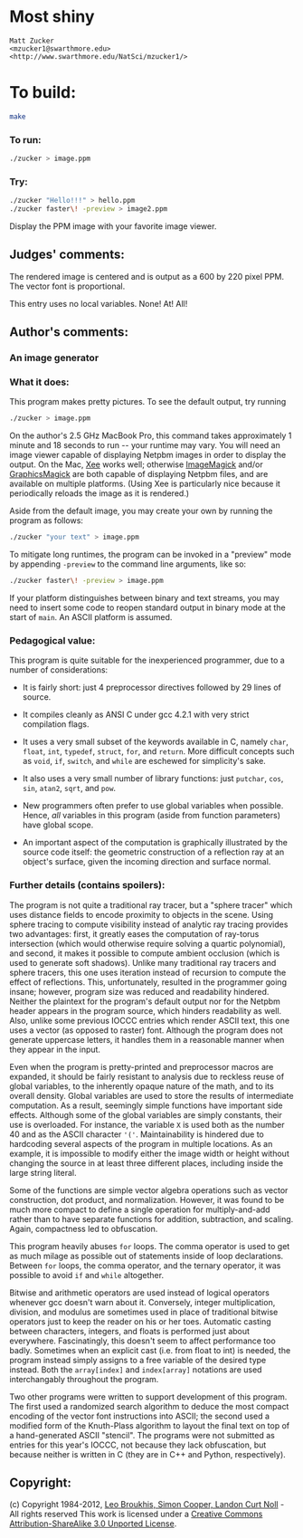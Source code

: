 # Most shiny

    Matt Zucker  
    <mzucker1@swarthmore.edu>  
    <http://www.swarthmore.edu/NatSci/mzucker1/>  

# To build:

```sh
make
```

### To run:

```sh
./zucker > image.ppm
```

### Try:

```sh
./zucker "Hello!!!" > hello.ppm
./zucker faster\! -preview > image2.ppm
```

Display the PPM image with your favorite image viewer.

## Judges' comments:

The rendered image is centered and is output as a 600 by 220 pixel PPM.
The vector font is proportional.

This entry uses no local variables. None! At! All!

## Author's comments:

### An image generator

### What it does:

This program makes pretty pictures.  To see the default output, try
running

```sh
./zucker > image.ppm
```

On the author's 2.5 GHz MacBook Pro, this command takes approximately
1 minute and 18 seconds to run -- your runtime may vary.  You will
need an image viewer capable of displaying Netpbm images in order to
display the output. On the Mac, [Xee](http://wakaba.c3.cx/s/apps/xee)
works well; otherwise [ImageMagick](http://www.imagemagick.org/)
and/or [GraphicsMagick](http://www.graphicsmagick.org/) are both
capable of displaying Netpbm files, and are available on multiple
platforms. (Using Xee is particularly nice because it periodically
reloads the image as it is rendered.)

Aside from the default image, you may create your own by running the
program as follows:

```sh
./zucker "your text" > image.ppm
```

To mitigate long runtimes, the program can be invoked in a "preview"
mode by appending `-preview` to the command line arguments, like so:

```sh
./zucker faster\! -preview > image.ppm
```

If your platform distinguishes between binary and text streams, you
may need to insert some code to reopen standard output in binary mode
at the start of `main`. An ASCII platform is assumed.

### Pedagogical value:

This program is quite suitable for the inexperienced programmer, due
to a number of considerations:

  * It is fairly short: just 4 preprocessor directives followed by 29
    lines of source.

  * It compiles cleanly as ANSI C under gcc 4.2.1 with very strict
    compilation flags.

  * It uses a very small subset of the keywords available in C, namely
    `char`, `float`, `int`, `typedef`, `struct`, `for`, and `return`.
    More difficult concepts such as `void`, `if`, `switch`, and
    `while` are eschewed for simplicity's sake.

  * It also uses a very small number of library functions: just `putchar`,
    `cos`, `sin`, `atan2`, `sqrt`, and `pow`.

  * New programmers often prefer to use global variables when
    possible. Hence, *all* variables in this program (aside from
    function parameters) have global scope.

  * An important aspect of the computation is graphically illustrated
    by the source code itself: the geometric construction of a
    reflection ray at an object's surface, given the incoming
    direction and surface normal.
    
### Further details (contains spoilers):

The program is not quite a traditional ray tracer, but a "sphere
tracer" which uses distance fields to encode proximity to objects in
the scene. Using sphere tracing to compute visibility instead of
analytic ray tracing provides two advantages: first, it greatly eases
the computation of ray-torus intersection (which would otherwise
require solving a quartic polynomial), and second, it makes it
possible to compute ambient occlusion (which is used to generate soft
shadows). Unlike many traditional ray tracers and sphere tracers, this
one uses iteration instead of recursion to compute the effect of
reflections. This, unfortunately, resulted in the programmer going
insane; however, program size was reduced and readability
hindered. Neither the plaintext for the program's default output nor
for the Netpbm header appears in the program source, which hinders
readability as well. Also, unlike some previous IOCCC entries which
render ASCII text, this one uses a vector (as opposed to raster)
font. Although the program does not generate uppercase letters, it
handles them in a reasonable manner when they appear in the input.

Even when the program is pretty-printed and preprocessor macros are
expanded, it should be fairly resistant to analysis due to reckless
reuse of global variables, to the inherently opaque nature of the
math, and to its overall density. Global variables are used to store
the results of intermediate computation. As a result, seemingly simple
functions have important side effects. Although some of the global
variables are simply constants, their use is overloaded. For instance,
the variable `X` is used both as the number 40 and as the ASCII
character `'('`.  Maintainability is hindered due to hardcoding
several aspects of the program in multiple locations. As an example,
it is impossible to modify either the image width or height without
changing the source in at least three different places, including
inside the large string literal.

Some of the functions are simple vector algebra operations such as
vector construction, dot product, and normalization. However, it was
found to be much more compact to define a single operation for
multiply-and-add rather than to have separate functions for addition,
subtraction, and scaling. Again, compactness led to obfuscation.

This program heavily abuses `for` loops. The comma operator is used to
get as much milage as possible out of statements inside of loop
declarations. Between `for` loops, the comma operator, and the ternary
operator, it was possible to avoid `if` and `while` altogether.

Bitwise and arithmetic operators are used instead of logical operators
whenever gcc doesn't warn about it. Conversely, integer
multiplication, division, and modulus are sometimes used in place of
traditional bitwise operators just to keep the reader on his or her
toes. Automatic casting between characters, integers, and floats is
performed just about everywhere. Fascinatingly, this doesn't seem to
affect performance too badly. Sometimes when an explicit cast
(i.e. from float to int) is needed, the program instead simply assigns
to a free variable of the desired type instead. Both the `array[index]`
and `index[array]` notations are used interchangably throughout the
program.

Two other programs were written to support development of this
program. The first used a randomized search algorithm to deduce the
most compact encoding of the vector font instructions into ASCII; the
second used a modified form of the Knuth-Plass algorithm to layout the
final text on top of a hand-generated ASCII "stencil".  The programs
were not submitted as entries for this year's IOCCC, not because they
lack obfuscation, but because neither is written in C (they are in C++
and Python, respectively).

## Copyright:

(c) Copyright 1984-2012, [Leo Broukhis, Simon Cooper, Landon Curt Noll][judges] - All rights reserved
This work is licensed under a [Creative Commons Attribution-ShareAlike 3.0 Unported License][cc].

[judges]: http://www.ioccc.org/judges.html
[cc]: http://creativecommons.org/licenses/by-sa/3.0/
